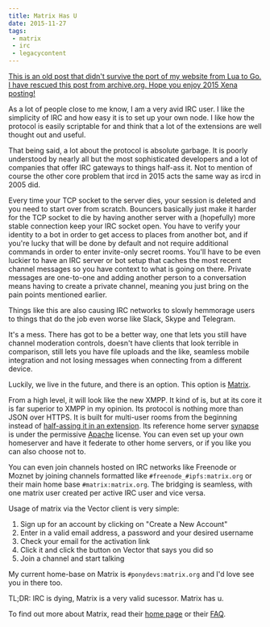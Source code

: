 ```yaml
---
title: Matrix Has U
date: 2015-11-27
tags:
 - matrix
 - irc
 - legacycontent
---
```


[This is an old post that didn't survive the port of my website from Lua to Go.
I have rescued this post from archive.org. Hope you enjoy 2015 Xena
posting!](conversation://Cadey/enby)

As a lot of people close to me know, I am a very avid IRC user. I like the 
simplicity of IRC and how easy it is to set up your own node. I like how the 
protocol is easily scriptable for and think that a lot of the extensions are 
well thought out and useful.

That being said, a lot about the protocol is absolute garbage. It is poorly 
understood by nearly all but the most sophisticated developers and a lot of 
companies that offer IRC gateways to things half-ass it. Not to mention of 
course the other core problem that ircd in 2015 acts the same way as ircd in 
2005 did.

Every time your TCP socket to the server dies, your session is deleted and you 
need to start over from scratch. Bouncers basically just make it harder for the 
TCP socket to die by having another server with a (hopefully) more stable 
connection keep your IRC socket open. You have to verify your identity to a bot 
in order to get access to places from another bot, and if you're lucky that 
will be done by default and not require additional commands in order to enter 
invite-only secret rooms. You'll have to be even luckier to have an IRC server 
or bot setup that caches the most recent channel messages so you have context 
to what is going on there. Private messages are one-to-one and adding another 
person to a conversation means having to create a private channel, meaning you 
just bring on the pain points mentioned earlier.

Things like this are also causing IRC networks to slowly hemmorage users to 
things that do the job even worse like Slack, Skype and Telegram.

It's a mess. There has got to be a better way, one that lets you still have 
channel moderation controls, doesn't have clients that look terrible in 
comparison, still lets you have file uploads and the like, seamless mobile 
integration and not losing messages when connecting from a different device.

Luckily, we live in the future, and there is an option. This option is 
[Matrix](https://matrix.org).

From a high level, it will look like the new XMPP. It kind of is, but at its 
core it is far superior to XMPP in my opinion. Its protocol is nothing more 
than JSON over HTTPS. It is built for multi-user rooms from the beginning 
instead of [half-assing it in an extension](https://xmpp.org/extensions/xep-0045.html).
Its reference home server [synapse](https://github.com/matrix-org/synapse)
is under the permissive [Apache](https://github.com/matrix-org/synapse/blob/master/LICENSE)
license. You can even set up your own homeserver and have it federate to
other home servers, or if you like you can also choose not to.

You can even join channels hosted on IRC networks like Freenode or Moznet by 
joining channels formatted like `#freenode_#ipfs:matrix.org` or their main home 
base `#matrix:matrix.org`. The bridging is seamless, with one matrix user 
created per active IRC user and vice versa.

Usage of matrix via the Vector client is very simple:

1. Sign up for an account by clicking on "Create a New Account"
2. Enter in a valid email address, a password and your desired username
3. Check your email for the activation link
4. Click it and click the button on Vector that says you did so
5. Join a channel and start talking

My current home-base on Matrix is `#ponydevs:matrix.org` and I'd love see you 
in there too.

TL;DR: IRC is dying, Matrix is a very valid sucessor. Matrix has u.

To find out more about Matrix, read their [home page](https://matrix.org) or
their [FAQ](https://matrix.org/docs/guides/faq.html).
